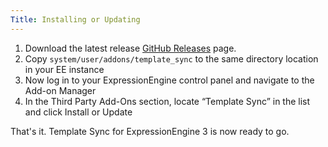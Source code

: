 ```yaml
---
Title: Installing or Updating
---
```


1. Download the latest release [GitHub Releases] page.
2. Copy `system/user/addons/template_sync` to the same directory location in your EE instance
3. Now log in to your ExpressionEngine control panel and navigate to the Add-on Manager
4. In the Third Party Add-Ons section, locate “Template Sync” in the list and click Install or Update

That's it. Template Sync for ExpressionEngine 3 is now ready to go.

[GitHub Releases]: https://github.com/tjdraper/template-sync/releases
